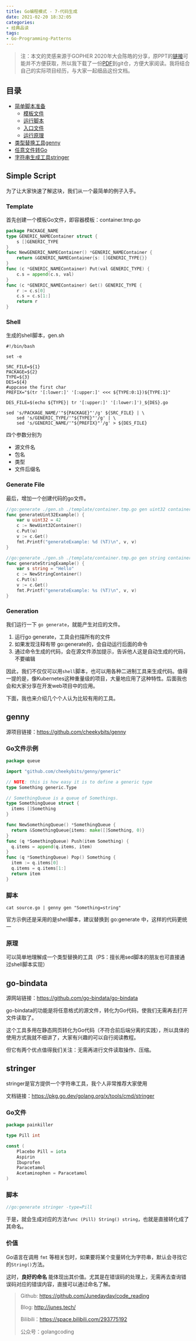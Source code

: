```yaml
---
title: Go编程模式 - 7-代码生成
date: 2021-02-20 18:32:05
categories: 
- 经典品读
tags:
- Go-Programming-Patterns
---
```


>  注：本文的灵感来源于GOPHER 2020年大会陈皓的分享，原PPT的[链接](https://www2.slideshare.net/haoel/go-programming-patterns?from_action=save)可能并不方便获取，所以我下载了一份[PDF](https://github.com/Junedayday/code_reading/tree/master/doc/Go_Programming_Patterns.pdf)到git仓，方便大家阅读。我将结合自己的实际项目经历，与大家一起细品这份文档。



## 目录

- [简单脚本准备](#Simple-Script)
  - [模板文件](#Template)
  - [运行脚本](#Shell)
  - [入口文件](#Generate-File)
  - [运行原理](#Generation)
- [类型替换工具genny](#genny)
- [任意文件转Go](#go-bindata)
- [字符串生成工具stringer](#stringer)





## Simple Script

为了让大家快速了解这块，我们从一个最简单的例子入手。

### Template

首先创建一个模板Go文件，即容器模板：container.tmp.go

```go
package PACKAGE_NAME
type GENERIC_NAMEContainer struct {
    s []GENERIC_TYPE
}
func NewGENERIC_NAMEContainer() *GENERIC_NAMEContainer {
    return &GENERIC_NAMEContainer{s: []GENERIC_TYPE{}}
}
func (c *GENERIC_NAMEContainer) Put(val GENERIC_TYPE) {
    c.s = append(c.s, val)
}
func (c *GENERIC_NAMEContainer) Get() GENERIC_TYPE {
    r := c.s[0]
    c.s = c.s[1:]
    return r
}
```

### Shell

生成的shell脚本，gen.sh

```shell
#!/bin/bash

set -e

SRC_FILE=${1}
PACKAGE=${2}
TYPE=${3}
DES=${4}
#uppcase the first char
PREFIX="$(tr '[:lower:]' '[:upper:]' <<< ${TYPE:0:1})${TYPE:1}"

DES_FILE=$(echo ${TYPE}| tr '[:upper:]' '[:lower:]')_${DES}.go

sed 's/PACKAGE_NAME/'"${PACKAGE}"'/g' ${SRC_FILE} | \
    sed 's/GENERIC_TYPE/'"${TYPE}"'/g' | \
    sed 's/GENERIC_NAME/'"${PREFIX}"'/g' > ${DES_FILE}
```

四个参数分别为

- 源文件名
- 包名
- 类型
- 文件后缀名

### Generate File

最后，增加一个创建代码的go文件。

```go
//go:generate ./gen.sh ./template/container.tmp.go gen uint32 container
func generateUint32Example() {
    var u uint32 = 42
    c := NewUint32Container()
    c.Put(u)
    v := c.Get()
    fmt.Printf("generateExample: %d (%T)\n", v, v)
}

//go:generate ./gen.sh ./template/container.tmp.go gen string container
func generateStringExample() {
    var s string = "Hello"
    c := NewStringContainer()
    c.Put(s)
    v := c.Get()
    fmt.Printf("generateExample: %s (%T)\n", v, v)
}
```

### Generation

我们运行一下 `go generate`，就能产生对应的文件。

1. 运行go generate，工具会扫描所有的文件
2. 如果发现注释有带 go:generate的，会自动运行后面的命令
3. 通过命令生成的代码，会在源文件添加提示，告诉他人这是自动生成的代码，不要编辑

因此，我们不仅仅可以用`shell`脚本，也可以用各种二进制工具来生成代码。值得一提的是，像Kubernetes这种重量级的项目，大量地应用了这种特性。后面我也会和大家分享在开发web项目中的应用。



下面，我也来介绍几个个人认为比较有用的工具。



## genny

源项目链接：https://github.com/cheekybits/genny

### Go文件示例

```go
package queue

import "github.com/cheekybits/genny/generic"

// NOTE: this is how easy it is to define a generic type
type Something generic.Type

// SomethingQueue is a queue of Somethings.
type SomethingQueue struct {
  items []Something
}

func NewSomethingQueue() *SomethingQueue {
  return &SomethingQueue{items: make([]Something, 0)}
}
func (q *SomethingQueue) Push(item Something) {
  q.items = append(q.items, item)
}
func (q *SomethingQueue) Pop() Something {
  item := q.items[0]
  q.items = q.items[1:]
  return item
}
```

### 脚本

```shell
cat source.go | genny gen "Something=string"
```

官方示例还是采用的是shell脚本，建议替换到 go:generate 中，这样的代码更统一

### 原理

可以简单地理解成一个类型替换的工具（PS：擅长用sed脚本的朋友也可直接通过shell脚本实现）



## go-bindata

源网站链接：https://github.com/go-bindata/go-bindata

go-bindata的功能是将任意格式的源文件，转化为Go代码，使我们无需再去打开文件读取了。

这个工具多用在静态网页转化为Go代码（不符合前后端分离的实践），所以具体的使用方式我就不细讲了，大家有兴趣的可以自行阅读教程。

但它有两个优点值得我们关注：无需再进行文件读取操作、压缩。



## stringer

stringer是官方提供一个字符串工具，我个人非常推荐大家使用

文档链接：https://pkg.go.dev/golang.org/x/tools/cmd/stringer 

### Go文件

```go
package painkiller

type Pill int

const (
	Placebo Pill = iota
	Aspirin
	Ibuprofen
	Paracetamol
	Acetaminophen = Paracetamol
)
```

### 脚本

```go
//go:generate stringer -type=Pill
```

于是，就会生成对应的方法`func (Pill) String() string`，也就是直接转化成了其命名。

### 价值

Go语言在调用 `fmt` 等相关包时，如果要将某个变量转化为字符串，默认会寻找它的`String()`方法。

这时，**良好的命名** 能体现出其价值。尤其是在错误码的处理上，无需再去查询错误码对应的错误内容，直接可以通过命名了解。



> Github: https://github.com/Junedayday/code_reading
>
> Blog: http://junes.tech/
>
> Bilibili：https://space.bilibili.com/293775192
>
> 公众号：golangcoding

